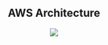 <div align="center">
  <h2>AWS Architecture</h2>
<img src="https://github.com/PleaseUseVersionControl/AWS/blob/main/Architecture/imgages/Screen%20Shot%202022-03-26%20at%2010.02.32%20PM.png">
</div>
